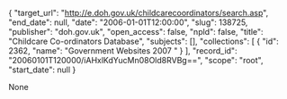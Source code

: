 {
  "target_url": "http://e.doh.gov.uk/childcarecoordinators/search.asp", 
  "end_date": null, 
  "date": "2006-01-01T12:00:00", 
  "slug": 138725, 
  "publisher": "doh.gov.uk", 
  "open_access": false, 
  "npld": false, 
  "title": "Childcare Co-ordinators Database", 
  "subjects": [], 
  "collections": [
    {
      "id": 2362, 
      "name": "Government Websites 2007 "
    }
  ], 
  "record_id": "20060101T120000/iAHxlKdYucMn08Old8RVBg==", 
  "scope": "root", 
  "start_date": null
}

None